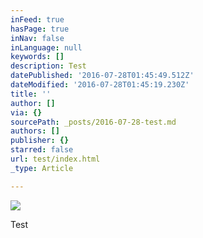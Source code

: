 ```yaml
---
inFeed: true
hasPage: true
inNav: false
inLanguage: null
keywords: []
description: Test
datePublished: '2016-07-28T01:45:49.512Z'
dateModified: '2016-07-28T01:45:19.230Z'
title: ''
author: []
via: {}
sourcePath: _posts/2016-07-28-test.md
authors: []
publisher: {}
starred: false
url: test/index.html
_type: Article

---
```

![](https://the-grid-user-content.s3-us-west-2.amazonaws.com/3e8401e2-9576-4d0a-859f-083cf59c5cf3.jpg)

Test